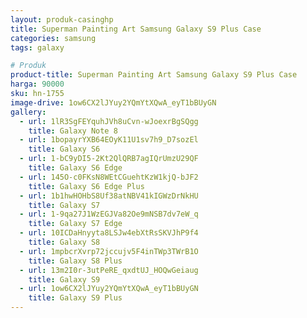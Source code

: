 ```yaml
---
layout: produk-casinghp
title: Superman Painting Art Samsung Galaxy S9 Plus Case
categories: samsung
tags: galaxy

# Produk
product-title: Superman Painting Art Samsung Galaxy S9 Plus Case
harga: 90000
sku: hn-1755
image-drive: 1ow6CX2lJYuy2YQmYtXQwA_eyT1bBUyGN
gallery:
  - url: 1lR3SgFEYquhJVh8uCvn-wJoexrBgSQgg
    title: Galaxy Note 8
  - url: 1bopayrYXB64EOyK11U1sv7h9_D7sozEl
    title: Galaxy S6
  - url: 1-bC9yDI5-2Kt2QlQRB7agIQrUmzU29QF
    title: Galaxy S6 Edge
  - url: 145O-c0FKsN8WEtCGuehtKzW1kjQ-bJF2
    title: Galaxy S6 Edge Plus
  - url: 1b1hwHOHbS8Uf38atNBV41kIGWzDrNkHU
    title: Galaxy S7
  - url: 1-9qa27J1WzEGJVa82Oe9mNSB7dv7eW_q
    title: Galaxy S7 Edge
  - url: 10ICDaHnyyta8LSJw4ebXtRsSKVJhP9f4
    title: Galaxy S8
  - url: 1mpbcrXvrp72jccujv5F4inTWp3TWrB1O
    title: Galaxy S8 Plus
  - url: 13m2I0r-3utPeRE_qxdtUJ_HOQwGeiaug
    title: Galaxy S9
  - url: 1ow6CX2lJYuy2YQmYtXQwA_eyT1bBUyGN
    title: Galaxy S9 Plus
---
```

